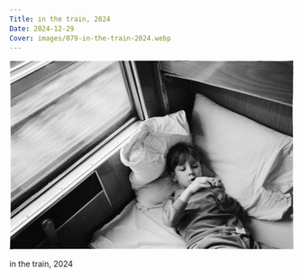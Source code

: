 ```yaml
---
Title: in the train, 2024
Date: 2024-12-29
Cover: images/079-in-the-train-2024.webp
---
```


![in the train, 2024](images/079-in-the-train-2024@2x.webp)

in the train, 2024
